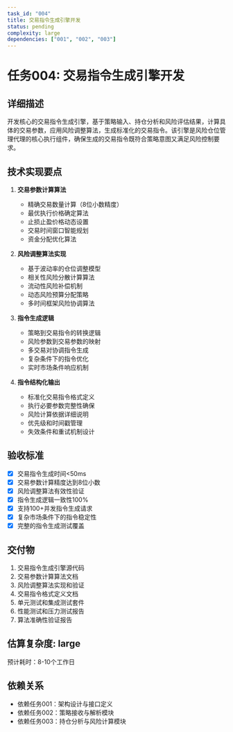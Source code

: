 ```yaml
---
task_id: "004"
title: 交易指令生成引擎开发
status: pending
complexity: large
dependencies: ["001", "002", "003"]
---
```


# 任务004: 交易指令生成引擎开发

## 详细描述
开发核心的交易指令生成引擎，基于策略输入、持仓分析和风险评估结果，计算具体的交易参数，应用风险调整算法，生成标准化的交易指令。该引擎是风险仓位管理代理的核心执行组件，确保生成的交易指令既符合策略意图又满足风险控制要求。

## 技术实现要点
1. **交易参数计算算法**
   - 精确交易数量计算（8位小数精度）
   - 最优执行价格确定算法
   - 止损止盈价格动态设置
   - 交易时间窗口智能规划
   - 资金分配优化算法

2. **风险调整算法实现**
   - 基于波动率的仓位调整模型
   - 相关性风险分散计算算法
   - 流动性风险补偿机制
   - 动态风险预算分配策略
   - 多时间框架风险协调算法

3. **指令生成逻辑**
   - 策略到交易指令的转换逻辑
   - 风险参数到交易参数的映射
   - 多交易对协调指令生成
   - 复杂条件下的指令优化
   - 实时市场条件响应机制

4. **指令结构化输出**
   - 标准化交易指令格式定义
   - 执行必要参数完整性确保
   - 风险计算依据详细说明
   - 优先级和时间戳管理
   - 失效条件和重试机制设计

## 验收标准
- [x] 交易指令生成时间<50ms
- [x] 交易参数计算精度达到8位小数
- [x] 风险调整算法有效性验证
- [x] 指令生成逻辑一致性100%
- [x] 支持100+并发指令生成请求
- [x] 复杂市场条件下的指令稳定性
- [x] 完整的指令生成测试覆盖

## 交付物
1. 交易指令生成引擎源代码
2. 交易参数计算算法文档
3. 风险调整算法实现和验证
4. 交易指令格式定义文档
5. 单元测试和集成测试套件
6. 性能测试和压力测试报告
7. 算法准确性验证报告

## 估算复杂度: large
预计耗时：8-10个工作日

## 依赖关系
- 依赖任务001：架构设计与接口定义
- 依赖任务002：策略接收与解析模块
- 依赖任务003：持仓分析与风险计算模块